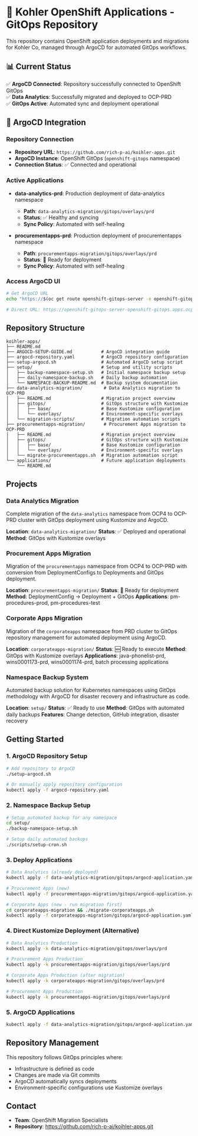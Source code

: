 # 🚀 Kohler OpenShift Applications - GitOps Repository

This repository contains OpenShift application deployments and migrations for Kohler Co, managed through ArgoCD for automated GitOps workflows.

## 📊 Current Status

✅ **ArgoCD Connected**: Repository successfully connected to OpenShift GitOps  
✅ **Data Analytics**: Successfully migrated and deployed to OCP-PRD  
✅ **GitOps Active**: Automated sync and deployment operational  

## 🔧 ArgoCD Integration

### Repository Connection
- **Repository URL**: `https://github.com/rich-p-ai/koihler-apps.git`
- **ArgoCD Instance**: OpenShift GitOps (`openshift-gitops` namespace)
- **Connection Status**: ✅ Connected and operational

### Active Applications
- **data-analytics-prd**: Production deployment of data-analytics namespace
  - **Path**: `data-analytics-migration/gitops/overlays/prd`
  - **Status**: ✅ Healthy and syncing
  - **Sync Policy**: Automated with self-healing

- **procurementapps-prd**: Production deployment of procurementapps namespace
  - **Path**: `procurementapps-migration/gitops/overlays/prd`
  - **Status**: 🔄 Ready for deployment
  - **Sync Policy**: Automated with self-healing

### Access ArgoCD UI
```bash
# Get ArgoCD URL
echo "https://$(oc get route openshift-gitops-server -n openshift-gitops -o jsonpath='{.spec.host}')"

# Direct URL: https://openshift-gitops-server-openshift-gitops.apps.ocp-prd.kohlerco.com
```

## Repository Structure

```
koihler-apps/
├── README.md
├── ARGOCD-SETUP-GUIDE.md           # ArgoCD integration guide
├── argocd-repository.yaml          # ArgoCD repository configuration
├── setup-argocd.sh                 # Automated ArgoCD setup script
├── setup/                          # Setup and utility scripts
│   ├── backup-namespace-setup.sh   # Initial namespace backup setup
│   ├── daily-namespace-backup.sh   # Daily backup automation
│   └── NAMESPACE-BACKUP-README.md  # Backup system documentation
├── data-analytics-migration/        # Data Analytics migration to OCP-PRD
│   ├── README.md                   # Migration project overview
│   ├── gitops/                     # GitOps structure with Kustomize
│   │   ├── base/                   # Base Kustomize configuration
│   │   └── overlays/               # Environment-specific overlays
│   └── migration-scripts/          # Migration automation scripts
├── procurementapps-migration/       # Procurement Apps migration to OCP-PRD
│   ├── README.md                   # Migration project overview
│   ├── gitops/                     # GitOps structure with Kustomize
│   │   ├── base/                   # Base Kustomize configuration
│   │   └── overlays/               # Environment-specific overlays
│   └── migrate-procurementapps.sh  # Migration automation script
└── applications/                   # Future application deployments
    └── README.md
```

## Projects

### Data Analytics Migration
Complete migration of the `data-analytics` namespace from OCP4 to OCP-PRD cluster with GitOps deployment using Kustomize and ArgoCD.

**Location**: `data-analytics-migration/`
**Status**: ✅ Deployed and operational
**Method**: GitOps with Kustomize overlays

### Procurement Apps Migration
Migration of the `procurementapps` namespace from OCP4 to OCP-PRD with conversion from DeploymentConfigs to Deployments and GitOps deployment.

**Location**: `procurementapps-migration/`
**Status**: 🔄 Ready for deployment
**Method**: DeploymentConfig → Deployment + GitOps
**Applications**: pm-procedures-prod, pm-procedures-test

### Corporate Apps Migration
Migration of the `corporateapps` namespace from PRD cluster to GitOps repository management for automated deployment using ArgoCD.

**Location**: `corporateapps-migration/`
**Status**: 🆕 Ready to execute
**Method**: GitOps with Kustomize overlays
**Applications**: java-phonelist-prd, wins0001173-prd, wins0001174-prd, batch processing applications

### Namespace Backup System
Automated backup solution for Kubernetes namespaces using GitOps methodology with ArgoCD for disaster recovery and infrastructure as code.

**Location**: `setup/`
**Status**: ✅ Ready to use
**Method**: GitOps with automated daily backups
**Features**: Change detection, GitHub integration, disaster recovery

## Getting Started

### 1. ArgoCD Repository Setup
```bash
# Add repository to ArgoCD
./setup-argocd.sh

# Or manually apply repository configuration
kubectl apply -f argocd-repository.yaml
```

### 2. Namespace Backup Setup
```bash
# Setup automated backup for any namespace
cd setup/
./backup-namespace-setup.sh

# Setup daily automated backups
./scripts/setup-cron.sh
```

### 3. Deploy Applications
```bash
# Data Analytics (already deployed)
kubectl apply -f data-analytics-migration/gitops/argocd-application.yaml

# Procurement Apps (new)
kubectl apply -f procurementapps-migration/gitops/argocd-application.yaml

# Corporate Apps (new - run migration first)
cd corporateapps-migration && ./migrate-corporateapps.sh
kubectl apply -f corporateapps-migration/gitops/argocd-application.yaml
```

### 4. Direct Kustomize Deployment (Alternative)
```bash
# Data Analytics Production
kubectl apply -k data-analytics-migration/gitops/overlays/prd

# Procurement Apps Production
kubectl apply -k procurementapps-migration/gitops/overlays/prd

# Corporate Apps Production (after migration)
kubectl apply -k corporateapps-migration/gitops/overlays/prd

# Procurement Apps Production
kubectl apply -k procurementapps-migration/gitops/overlays/prd
```

### 5. ArgoCD Applications
```bash
kubectl apply -f data-analytics-migration/gitops/argocd-application.yaml
```

## Repository Management

This repository follows GitOps principles where:
- Infrastructure is defined as code
- Changes are made via Git commits
- ArgoCD automatically syncs deployments
- Environment-specific configurations use Kustomize overlays

## Contact

- **Team**: OpenShift Migration Specialists
- **Repository**: https://github.com/rich-p-ai/koihler-apps.git
